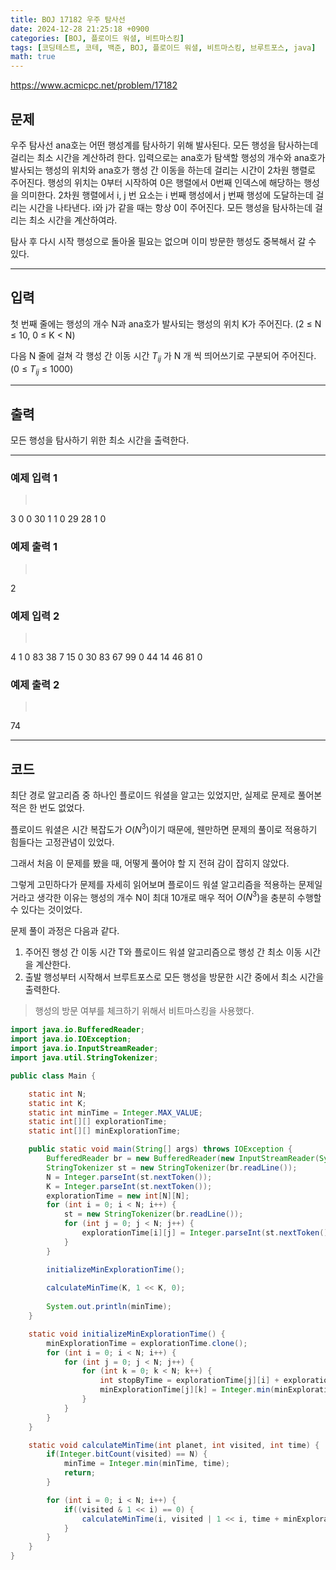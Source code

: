 ```yaml
---
title: BOJ 17182 우주 탐사선
date: 2024-12-28 21:25:18 +0900
categories: [BOJ, 플로이드 워셜, 비트마스킹]
tags: [코딩테스트, 코테, 백준, BOJ, 플로이드 워셜, 비트마스킹, 브루트포스, java]
math: true
---
```


<https://www.acmicpc.net/problem/17182>

## 문제
우주 탐사선 ana호는 어떤 행성계를 탐사하기 위해 발사된다. 모든 행성을 탐사하는데 걸리는 최소 시간을 계산하려 한다. 입력으로는 ana호가 탐색할 행성의 개수와 ana호가 발사되는 행성의 위치와 ana호가 행성 간 이동을 하는데 걸리는 시간이 2차원 행렬로 주어진다. 행성의 위치는 0부터 시작하여 0은 행렬에서 0번째 인덱스에 해당하는 행성을 의미한다. 2차원 행렬에서 i, j 번 요소는 i 번째 행성에서 j 번째 행성에 도달하는데 걸리는 시간을 나타낸다. i와 j가 같을 때는 항상 0이 주어진다. 모든 행성을 탐사하는데 걸리는 최소 시간을 계산하여라.

탐사 후 다시 시작 행성으로 돌아올 필요는 없으며 이미 방문한 행성도 중복해서 갈 수 있다.

---
## 입력
첫 번째 줄에는 행성의 개수 N과 ana호가 발사되는 행성의 위치 K가 주어진다. (2 ≤ N ≤ 10, 0 ≤ K < N)

다음 N 줄에 걸쳐 각 행성 간 이동 시간 $T_{ij}$ 가 N 개 씩 띄어쓰기로 구분되어 주어진다. (0 ≤ $T_{ij}$  ≤ 1000)

---
## 출력
모든 행성을 탐사하기 위한 최소 시간을 출력한다.

---
### 예제 입력 1
> <pre>
3 0
0 30 1
1 0 29
28 1 0
> </pre>

### 예제 출력 1
> <pre>
2
> </pre>

### 예제 입력 2
> <pre>
4 1
0 83 38 7
15 0 30 83
67 99 0 44
14 46 81 0
> </pre>

### 예제 출력 2
> <pre>
74
> </pre>

---
## 코드

최단 경로 알고리즘 중 하나인 플로이드 워셜을 알고는 있었지만, 실제로 문제로 풀어본 적은 한 번도 없었다.

플로이드 워셜은 시간 복잡도가 $O(N^3)$이기 때문에, 웬만하면 문제의 풀이로 적용하기 힘들다는 고정관념이 있었다.

그래서 처음 이 문제를 봤을 때, 어떻게 풀어야 할 지 전혀 감이 잡히지 않았다.

그렇게 고민하다가 문제를 자세히 읽어보며 플로이드 워셜 알고리즘을 적용하는 문제일 거라고 생각한 이유는 행성의 개수 N이 최대 10개로 매우 적어 $O(N^3)$을 충분히 수행할 수 있다는 것이었다.

문제 풀이 과정은 다음과 같다.

1. 주어진 행성 간 이동 시간 T와 플로이드 워셜 알고리즘으로 행성 간 최소 이동 시간을 계산한다.
2. 출발 행성부터 시작해서 브루트포스로 모든 행성을 방문한 시간 중에서 최소 시간을 출력한다.
> 행성의 방문 여부를 체크하기 위해서 비트마스킹을 사용했다.

```java
import java.io.BufferedReader;
import java.io.IOException;
import java.io.InputStreamReader;
import java.util.StringTokenizer;

public class Main {

    static int N;
    static int K;
    static int minTime = Integer.MAX_VALUE;
    static int[][] explorationTime;
    static int[][] minExplorationTime;

    public static void main(String[] args) throws IOException {
        BufferedReader br = new BufferedReader(new InputStreamReader(System.in));
        StringTokenizer st = new StringTokenizer(br.readLine());
        N = Integer.parseInt(st.nextToken());
        K = Integer.parseInt(st.nextToken());
        explorationTime = new int[N][N];
        for (int i = 0; i < N; i++) {
            st = new StringTokenizer(br.readLine());
            for (int j = 0; j < N; j++) {
                explorationTime[i][j] = Integer.parseInt(st.nextToken());
            }
        }

        initializeMinExplorationTime();
        
        calculateMinTime(K, 1 << K, 0);
        
        System.out.println(minTime);
    }

    static void initializeMinExplorationTime() {
        minExplorationTime = explorationTime.clone();
        for (int i = 0; i < N; i++) {
            for (int j = 0; j < N; j++) {
                for (int k = 0; k < N; k++) {
                    int stopByTime = explorationTime[j][i] + explorationTime[i][k];
                    minExplorationTime[j][k] = Integer.min(minExplorationTime[j][k], stopByTime);
                }
            }
        }
    }

    static void calculateMinTime(int planet, int visited, int time) {
        if(Integer.bitCount(visited) == N) {
            minTime = Integer.min(minTime, time);
            return;
        }

        for (int i = 0; i < N; i++) {
            if((visited & 1 << i) == 0) {
                calculateMinTime(i, visited | 1 << i, time + minExplorationTime[planet][i]);
            }
        }
    }
}
```
